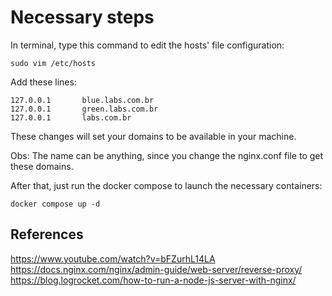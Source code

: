 # Necessary steps

In terminal, type this command to edit the hosts' file configuration:

```
sudo vim /etc/hosts
```

Add these lines:

```
127.0.0.1       blue.labs.com.br
127.0.0.1       green.labs.com.br
127.0.0.1       labs.com.br
```

These changes will set your domains to be available in your machine.

Obs: The name can be anything, since you change the nginx.conf file to get these domains.

After that, just run the docker compose to launch the necessary containers:

```
docker compose up -d
```

## References

https://www.youtube.com/watch?v=bFZurhL14LA
https://docs.nginx.com/nginx/admin-guide/web-server/reverse-proxy/
https://blog.logrocket.com/how-to-run-a-node-js-server-with-nginx/

